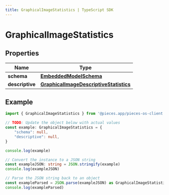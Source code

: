 ```yaml
---
title: GraphicalImageStatistics | TypeScript SDK
---
```



# GraphicalImageStatistics


## Properties

Name | Type
------------ | -------------
**schema** | [**EmbeddedModelSchema**](EmbeddedModelSchema)
**descriptive** | [**GraphicalImageDescriptiveStatistics**](GraphicalImageDescriptiveStatistics)

## Example

```typescript
import { GraphicalImageStatistics } from '@pieces.app/pieces-os-client'

// TODO: Update the object below with actual values
const example: GraphicalImageStatistics = {
    "schema": null,
    "descriptive": null,
}

console.log(example)

// Convert the instance to a JSON string
const exampleJSON: string = JSON.stringify(example)
console.log(exampleJSON)

// Parse the JSON string back to an object
const exampleParsed = JSON.parse(exampleJSON) as GraphicalImageStatistics
console.log(exampleParsed)
```


